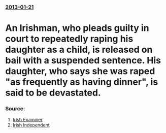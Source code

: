 ### [2013-01-21](/news/2013/01/21/index.md)

# An Irishman, who pleads guilty in court to repeatedly raping his daughter as a child, is released on bail with a suspended sentence. His daughter, who says she was raped "as frequently as having dinner", is said to be devastated. 




### Source:

1. [Irish Examiner](http://www.irishexaminer.com/breakingnews/ireland/daughter-devastated-after-rapist-father-released-on-bail-581973.html)
2. [Irish Independent](http://www.independent.ie/national-news/courts/daughter-devastated-as-rapist-father-freed-pending-appeal-3361265.html)
